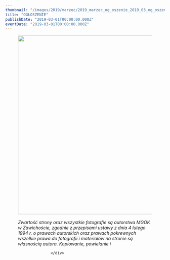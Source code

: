 ```yaml
---
thumbnail: "/images/2019/marzec/2019_marzec_og_oszenie_2019_03_og_oszenie_OGŁOSZENI9E-7-MARCA-1.jpg"
title: "OGŁOSZENIE"
publishDate: "2019-03-01T00:00:00.000Z"
eventDate: "2019-03-01T00:00:00.000Z"
---
```


<div class="entry-content">
							
							
<figure class="wp-block-image"><img fetchpriority="high" decoding="async" width="800" height="565" src="/images/2019/marzec/2019_marzec_og_oszenie_2019_03_og_oszenie_OGŁOSZENI9E-7-MARCA-1.jpg" alt="" class="wp-image-6442" srcset="/images/2019/marzec/2019_marzec_og_oszenie_2019_03_og_oszenie_OGŁOSZENI9E-7-MARCA-1.jpg 800w, /images/2019/marzec/OGŁOSZENI9E-7-MARCA-1-300x212.jpg 300w, /images/2019/marzec/OGŁOSZENI9E-7-MARCA-1-768x542.jpg 768w" sizes="(max-width: 800px) 100vw, 800px"><figcaption> <br><em>Zwartość strony oraz wszystkie     fotografie są autorstwa MGOK w  Zawichoście, zgodnie z przepisami ustawy     z dnia 4 lutego 1994 r. o  prawach autorskich oraz prawach  pokrewnych    wszelkie prawa do fotografii i  materiałów na stronie są  własnością    autora. Kopiowanie, powielanie i  </em> </figcaption></figure>
						
						</div>
